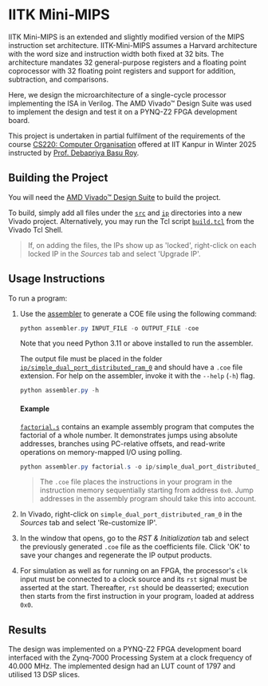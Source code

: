 # IITK Mini-MIPS

IITK Mini-MIPS is an extended and slightly modified version of the MIPS instruction set
architecture. IITK-Mini-MIPS assumes a Harvard architecture with the word size and
instruction width both fixed at 32 bits. The architecture mandates 32 general-purpose
registers and a floating point coprocessor with 32 floating point registers and support
for addition, subtraction, and comparisons.

Here, we design the microarchitecture of a single-cycle processor implementing the ISA
in Verilog. The AMD Vivado™ Design Suite was used to implement the design and test it
on a PYNQ-Z2 FPGA development board.

This project is undertaken in partial fulfilment of the requirements of the course
[CS220: Computer Organisation](https://www.cse.iitk.ac.in/pages/CS220.html) offered at
IIT Kanpur in Winter 2025 instructed by
[Prof. Debapriya Basu Roy](https://www.cse.iitk.ac.in/users/dbroy).

## Building the Project

You will need the [AMD Vivado™ Design Suite](https://www.amd.com/en/products/software/adaptive-socs-and-fpgas/vivado.html)
to build the project.

To build, simply add all files under the [`src`](src) and [`ip`](ip)
directories into a new Vivado project. Alternatively, you may run the Tcl
script [`build.tcl`](build.tcl) from the Vivado Tcl Shell.

> If, on adding the files, the IPs show up as 'locked', right-click on each
  locked IP in the *Sources* tab and select 'Upgrade IP'.

## Usage Instructions

To run a program:

1. Use the [assembler](assembler.py) to generate a COE file
    using the following command:

    ```powershell
    python assembler.py INPUT_FILE -o OUTPUT_FILE -coe
    ```

    Note that you need Python 3.11 or above installed to run the assembler.

    The output file must be placed in the folder
    [`ip/simple_dual_port_distributed_ram_0`](ip/simple_dual_port_distributed_ram_0)
    and should have a `.coe` file extension. For help on the assembler,
    invoke it with the `--help` (`-h`) flag.

    ```powershell
    python assembler.py -h
    ```

    #### Example

    [`factorial.s`](factorial.s) contains an example assembly program that
    computes the factorial of a whole number. It demonstrates jumps using
    absolute addresses, branches using PC-relative offsets, and read-write
    operations on memory-mapped I/O using polling.

    ```powershell
    python assembler.py factorial.s -o ip/simple_dual_port_distributed_ram_0/factorial.coe -coe
    ```
    
    > The `.coe` file places the instructions in your program in the
    instruction memory sequentially starting from address `0x0`. Jump
    addresses in the assembly program should take this into account.

2. In Vivado, right-click on `simple_dual_port_distributed_ram_0` in the
    *Sources* tab and select 'Re-customize IP'.

3. In the window that opens, go to the *RST & Initialization* tab and select
    the previously generated `.coe` file as the coefficients file. Click 'OK'
    to save your changes and regenerate the IP output products.

4. For simulation as well as for running on an FPGA, the processor's `clk`
    input must be connected to a clock source and its `rst` signal must be
    asserted at the start. Thereafter, `rst` should be deasserted; execution
    then starts from the first instruction in your program, loaded at address
    `0x0`.

## Results

The design was implemented on a PYNQ-Z2 FPGA development board interfaced with
the Zynq-7000 Processing System at a clock frequency of 40.000 MHz. The
implemented design had an LUT count of 1797 and utilised 13 DSP slices.

